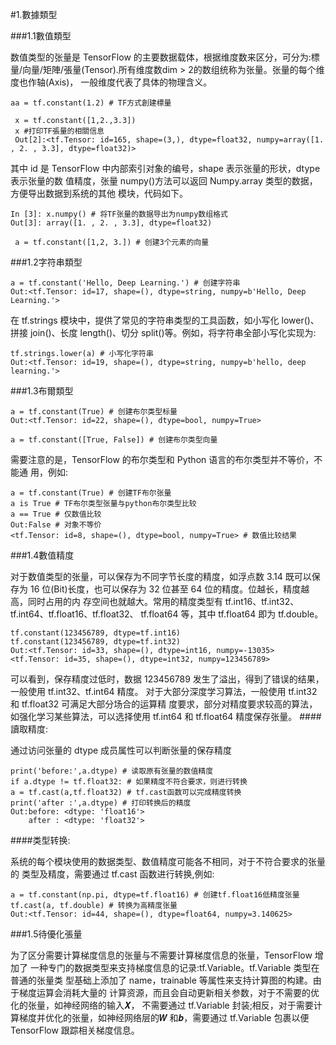 #1.數據類型


###1.1數值類型


数值类型的张量是 TensorFlow 的主要数据载体，根据维度数来区分，可分为:標量/向量/矩陣/張量(Tensor).所有维度数dim > 2的数组统称为张量。张量的每个维度也作轴(Axis)， 一般维度代表了具体的物理含义。

    aa = tf.constant(1.2) # TF方式創建標量
    
     x = tf.constant([1,2.,3.3])
     x #打印TF張量的相關信息
     Out[2]:<tf.Tensor: id=165, shape=(3,), dtype=float32, numpy=array([1. , 2. , 3.3], dtype=float32)>
     
其中 id 是 TensorFlow 中内部索引对象的编号，shape 表示张量的形状，dtype 表示张量的数 值精度，张量 numpy()方法可以返回 Numpy.array 类型的数据，方便导出数据到系统的其他 模块，代码如下。
    
    In [3]: x.numpy() # 将TF张量的数据导出为numpy数组格式
    Out[3]: array([1. , 2. , 3.3], dtype=float32)
    
     a = tf.constant([1,2, 3.]) # 创建3个元素的向量
###1.2字符串類型


    a = tf.constant('Hello, Deep Learning.') # 创建字符串
    Out:<tf.Tensor: id=17, shape=(), dtype=string, numpy=b'Hello, Deep Learning.'>
 在 tf.strings 模块中，提供了常见的字符串类型的工具函数，如小写化 lower()、拼接 join()、长度 length()、切分 split()等。例如，将字符串全部小写化实现为:
    
    tf.strings.lower(a) # 小写化字符串
    Out:<tf.Tensor: id=19, shape=(), dtype=string, numpy=b'hello, deep learning.'>
    
###1.3布爾類型


    a = tf.constant(True) # 创建布尔类型标量
    Out:<tf.Tensor: id=22, shape=(), dtype=bool, numpy=True>
    
    a = tf.constant([True, False]) # 创建布尔类型向量
需要注意的是，TensorFlow 的布尔类型和 Python 语言的布尔类型并不等价，不能通 用，例如:
    
    a = tf.constant(True) # 创建TF布尔张量
    a is True # TF布尔类型张量与python布尔类型比较
    a == True # 仅数值比较
    Out:False # 对象不等价
    <tf.Tensor: id=8, shape=(), dtype=bool, numpy=True> # 数值比较结果
###1.4數值精度


对于数值类型的张量，可以保存为不同字节长度的精度，如浮点数 3.14 既可以保存为 16 位(Bit)长度，也可以保存为 32 位甚至 64 位的精度。位越长，精度越高，同时占用的内 存空间也就越大。常用的精度类型有 tf.int16、tf.int32、tf.int64、tf.float16、tf.float32、 tf.float64 等，其中 tf.float64 即为 tf.double。

    tf.constant(123456789, dtype=tf.int16)
    tf.constant(123456789, dtype=tf.int32)
    Out:<tf.Tensor: id=33, shape=(), dtype=int16, numpy=-13035>
    <tf.Tensor: id=35, shape=(), dtype=int32, numpy=123456789>
可以看到，保存精度过低时，数据 123456789 发生了溢出，得到了错误的结果，一般使用 tf.int32、tf.int64 精度。
对于大部分深度学习算法，一般使用 tf.int32 和 tf.float32 可满足大部分场合的运算精 度要求，部分对精度要求较高的算法，如强化学习某些算法，可以选择使用 tf.int64 和 tf.float64 精度保存张量。
####讀取精度:


通过访问张量的 dtype 成员属性可以判断张量的保存精度
    
    print('before:',a.dtype) # 读取原有张量的数值精度
    if a.dtype != tf.float32: # 如果精度不符合要求，则进行转换
    a = tf.cast(a,tf.float32) # tf.cast函数可以完成精度转换
    print('after :',a.dtype) # 打印转换后的精度
    Out:before: <dtype: 'float16'>
        after : <dtype: 'float32'>
####类型转换:


系统的每个模块使用的数据类型、数值精度可能各不相同，对于不符合要求的张量的
类型及精度，需要通过 tf.cast 函数进行转换,例如:

    a = tf.constant(np.pi, dtype=tf.float16) # 创建tf.float16低精度张量
    tf.cast(a, tf.double) # 转换为高精度张量
    Out:<tf.Tensor: id=44, shape=(), dtype=float64, numpy=3.140625>
###1.5待優化張量


为了区分需要计算梯度信息的张量与不需要计算梯度信息的张量，TensorFlow 增加了 一种专门的数据类型来支持梯度信息的记录:tf.Variable。tf.Variable 类型在普通的张量类 型基础上添加了 name，trainable 等属性来支持计算图的构建。由于梯度运算会消耗大量的 计算资源，而且会自动更新相关参数，对于不需要的优化的张量，如神经网络的输入𝑿， 不需要通过 tf.Variable 封装;相反，对于需要计算梯度并优化的张量，如神经网络层的𝑾 和𝒃，需要通过 tf.Variable 包裹以便 TensorFlow 跟踪相关梯度信息。

    